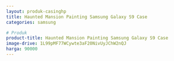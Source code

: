 ```yaml
---
layout: produk-casinghp
title: Haunted Mansion Painting Samsung Galaxy S9 Case
categories: samsung

# Produk
product-title: Haunted Mansion Painting Samsung Galaxy S9 Case
image-drive: 1L99pMF77WCywte3aF20NivUyJChW2nQJ
harga: 90000
---
```

